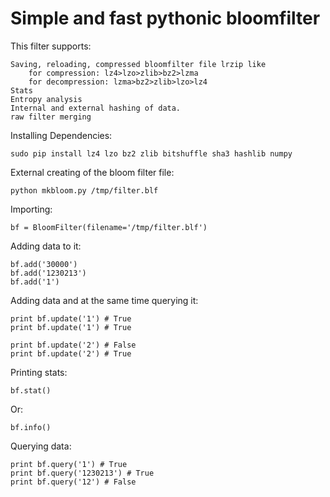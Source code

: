 # Simple and fast pythonic bloomfilter

This filter supports: 

    Saving, reloading, compressed bloomfilter file lrzip like
        for compression: lz4>lzo>zlib>bz2>lzma
        for decompression: lzma>bz2>zlib>lzo>lz4
    Stats
    Entropy analysis
    Internal and external hashing of data.
    raw filter merging

Installing Dependencies:

    sudo pip install lz4 lzo bz2 zlib bitshuffle sha3 hashlib numpy

External creating of the bloom filter file:

    python mkbloom.py /tmp/filter.blf

Importing:

    bf = BloomFilter(filename='/tmp/filter.blf')

Adding data to it:

    bf.add('30000')
    bf.add('1230213')
    bf.add('1')
    
Adding data and at the same time querying it:

    print bf.update('1') # True
    print bf.update('1') # True
    
    print bf.update('2') # False
    print bf.update('2') # True

Printing stats:

    bf.stat()
    
Or:
    
    bf.info()

Querying data:

    print bf.query('1') # True
    print bf.query('1230213') # True
    print bf.query('12') # False
